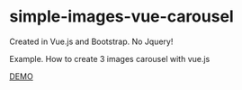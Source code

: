 # simple-images-vue-carousel
Created in Vue.js and Bootstrap. No Jquery!

Example. How to create 3 images carousel with vue.js

<a href="http://46.101.124.253/simple-3-images-carousel-with-vue/">DEMO</a>
